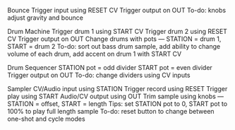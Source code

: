 Bounce
Trigger input using RESET CV
Trigger output on OUT
To-do: knobs adjust gravity and bounce

Drum Machine
Trigger drum 1 using START CV
Trigger drum 2 using RESET CV
Trigger output on OUT
Change drums with pots — STATION = drum 1, START = drum 2
To-do: sort out bass drum sample, add ability to change volume of each drum, add accent on drum 1 with START CV

Drum Sequencer
STATION pot = odd divider
START pot = even divider
Trigger output on OUT
To-do: change dividers using CV inputs

Sampler
CV/Audio input using STATION
Trigger record using RESET
Trigger play using START
Audio/CV output using OUT
Trim sample using knobs — STATION = offset, START = length
Tips: set STATION pot to 0, START pot to 100% to play full length sample
To-do: reset button to change between one-shot and cycle modes
